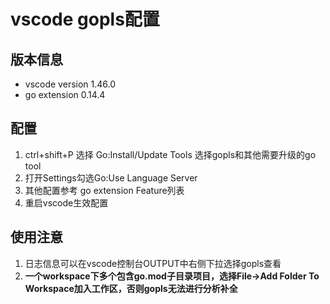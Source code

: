 # vscode gopls配置

## 版本信息

+ vscode version 1.46.0
+ go extension 0.14.4

## 配置

1. ctrl+shift+P 选择 Go:Install/Update Tools 选择gopls和其他需要升级的go tool  
2. 打开Settings勾选Go:Use Language Server  
3. 其他配置参考 go extension Feature列表
4. 重启vscode生效配置

## 使用注意

1. 日志信息可以在vscode控制台OUTPUT中右侧下拉选择gopls查看  
2. **一个workspace下多个包含go.mod子目录项目，选择File->Add Folder To Workspace加入工作区，否则gopls无法进行分析补全**
